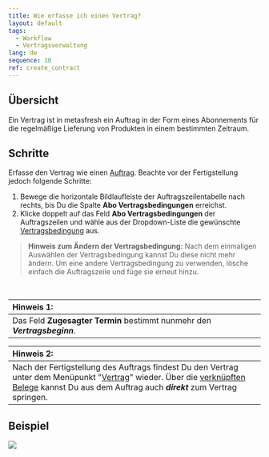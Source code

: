 ```yaml
---
title: Wie erfasse ich einen Vertrag?
layout: default
tags:
  - Workflow
  - Vertragsverwaltung
lang: de
sequence: 10
ref: create_contract
---
```


## Übersicht
Ein Vertrag ist in metasfresh ein Auftrag in der Form eines Abonnements für die regelmäßige Lieferung von Produkten in einem bestimmten Zeitraum.

## Schritte
Erfasse den Vertrag wie einen [Auftrag](Auftrag_erfassen). Beachte vor der Fertigstellung jedoch folgende Schritte:

1. Bewege die horizontale Bildlaufleiste der Auftragszeilentabelle nach rechts, bis Du die Spalte **Abo Vertragsbedingungen** erreichst.
1. Klicke doppelt auf das Feld **Abo Vertragsbedingungen** der Auftragszeilen und wähle aus der Dropdown-Liste die gewünschte [Vertragsbedingung](Vertragsbedingungen_definieren) aus.
 >**Hinweis zum Ändern der Vertragsbedingung:** Nach dem einmaligen Auswählen der Vertragsbedingung kannst Du diese nicht mehr ändern. Um eine andere Vertragsbedingung zu verwenden, lösche einfach die Auftragszeile und füge sie erneut hinzu.

<br>

| **Hinweis 1:** |
| :- |
| Das Feld **Zugesagter Termin** bestimmt nunmehr den ***Vertragsbeginn***. |

| **Hinweis 2:** |
| :- |
| Nach der Fertigstellung des Auftrags findest Du den Vertrag unter dem Menüpunkt "[Vertrag](Menu)" wieder. Über die [verknüpften Belege](SpringezuBelegen) kannst Du aus dem Auftrag auch ***direkt*** zum Vertrag springen. |

## Beispiel
![](assets/Vertrag_erfassen.gif)
